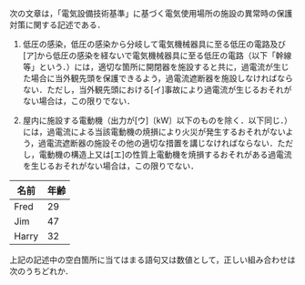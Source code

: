 次の文章は，「電気設備技術基準」に基づく電気使用場所の施設の異常時の保護対策に関する記述である．

1. 低圧の感染，低圧の感染から分岐して電気機械器具に至る低圧の電路及び[ア]から低圧の感染を経ないで電気機械器具に至る低圧の電路（以下「幹線等」という．）には，適切な箇所に開閉器を施設すると共に，過電流が生じた場合に当外観先頭を保護できるよう，過電流遮断器を施設しなければならない．ただし，当外観先頭における[イ]事故により過電流が生じるおそれがない場合は，この限りでない．

2. 屋内に施設する電動機（出力が[ウ]〔kW〕以下のものを除く．以下同じ．）には，過電流による当該電動機の焼損により火災が発生するおそれがないよう，過電流遮断器の施設その他の適切な措置を講じなければならない．ただし，電動機の構造上又は[エ]の性質上電動機を焼損するおそれがある過電流を生じるおそれがない場合は，この限りでない．

名前   | 年齢
-------|-----
Fred   | 29
Jim    | 47
Harry  | 32

上記の記述中の空白箇所に当てはまる語句又は数値として，正しい組み合わせは次のうちどれか．
